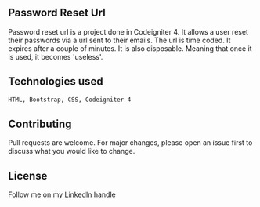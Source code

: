 ## Password Reset Url

Password reset url is a project done in Codeigniter 4. It allows a user reset their passwords via a url sent to their emails. The url is time coded. It expires after a couple of minutes.
It is also disposable. Meaning that once it is used, it becomes 'useless'.

## Technologies used



```bash
HTML, Bootstrap, CSS, Codeigniter 4
```


## Contributing

Pull requests are welcome. For major changes, please open an issue first
to discuss what you would like to change.

## License

Follow me on my [LinkedIn](https://www.linkedin.com/in/mzer-emmanuel/) handle